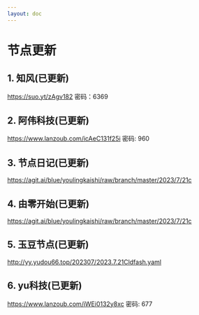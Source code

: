 ```yaml
---
layout: doc
---
```

# 节点更新

## 1. 知风(已更新)

https://suo.yt/zAgv182 密码：6369

## 2. 阿伟科技(已更新)

https://www.lanzoub.com/icAeC131f25i 密码: 960

## 3. 节点日记(已更新)

https://agit.ai/blue/youlingkaishi/raw/branch/master/2023/7/21c

## 4. 由零开始(已更新)

https://agit.ai/blue/youlingkaishi/raw/branch/master/2023/7/21c

## 5. 玉豆节点(已更新)

http://yy.yudou66.top/202307/2023.7.21Cldfash.yaml
  
## 6. yu科技(已更新)

https://www.lanzoub.com/iWEi0132y8xc 密码: 677
